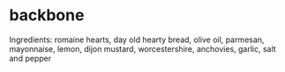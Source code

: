 # backbone

Ingredients:
romaine hearts,
day old hearty bread,
olive oil,
parmesan,
mayonnaise,
lemon,
dijon mustard,
worcestershire,
anchovies,
garlic,
salt and pepper
